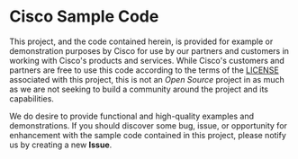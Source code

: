# Cisco Sample Code

This project, and the code contained herein, is provided for example or demonstration purposes by Cisco for use by our partners and customers in working with Cisco's products and services.  While Cisco's customers and partners are free to use this code according to the terms of the [LICENSE](./LICENSE) associated with this project, this is not an *Open Source* project in as much as we are not seeking to build a community around the project and its capabilities.

We do desire to provide functional and high-quality examples and demonstrations.  If you should discover some bug, issue, or opportunity for enhancement with the sample code contained in this project, please notify us by creating a new **Issue**.
